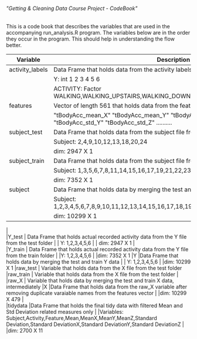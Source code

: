 ###### "Getting & Cleaning Data Course Project - CodeBook"

This is a code book that describes the variables that are used in the accompanying run_analysis.R program. The variables below are in the order they occur in the program. This should help in understanding the flow better.

|Variable|Description   
|---	|---	
|activity_labels| Data Frame that holds data from the activity labels file.Has the following 2 columns  	
|     |Y: int  1 2 3 4 5 6
|   	|   	ACTIVITY: Factor   WALKING,WALKING_UPSTAIRS,WALKING_DOWNSTAIRS,SITTING,STANDING,LAYING
|features|      Vector of length 561 that holds data from the features file
|			   |             "tBodyAcc_mean_X" "tBodyAcc_mean_Y" "tBodyAcc_mean_Z" "tBodyAcc_std_X"  "tBodyAcc_std_Y"  "tBodyAcc_std_Z" ..........
|subject_test|Data Frame that holds data from the subject file from the test folder
|                     | Subject: 2,4,9,10,12,13,18,20,24
|                     | dim: 2947 X 1                      
|subject_train  |Data Frame that holds data from the subject file from the train folder
|                     | Subject: 1,3,5,6,7,8,11,14,15,16,17,19,21,22,23,25,26,27,28,29,30
|                     | dim: 7352 X 1
|subject       |Data Frame that holds data by merging the test and train subject data
|                     | Subject: 1,2,3,4,5,6,7,8,9,10,11,12,13,14,15,16,17,18,19,20,21,22,23,24,25,26,27,28,29,30
|                     | dim: 10299 X 1
|                      
|Y_test  |      Data Frame that holds actual recorded activity data from the Y file from the test folder
|                     | Y: 1,2,3,4,5,6
|                     | dim: 2947 X 1
|                      
|Y_train  |      Data Frame that holds actual recorded activity data from the Y file from the train folder
|                      |Y: 1,2,3,4,5,6
|                      |dim: 7352 X 1
|Y              |Data Frame that holds data by merging the test and train Y data
|                     | Y: 1,2,3,4,5,6
|                      |dim: 10299 X 1
|raw_test  |      Variable that holds data from the X file from the test folder                  
|raw_train    |      Variable that holds data from the X file from the test folder
|                                      
|raw_X       |      Variable that holds data by merging the test and train X data, intermediately
|X                     |Data Frame that holds data from the raw_X variable after removing duplicate varaiable names from the features vector
|                      |dim: 10299 X 479
|                      
|tidydata              |Data Frame that holds the final tidy data with filtered Mean and Std Deviation related measures only
|                      |Variables: Subject,Activity,Feature,Mean,MeanX,MeanY,MeanZ,Standard Deviation,Standard DeviationX,Standard DeviationY,Standard DeviationZ
|                      |dim: 2700 X 11
